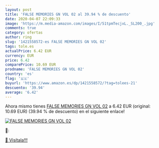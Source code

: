 ```yaml
---
layout: post
title: 'FALSE MEMORIES GN VOL 02 al 39.94 % de descuento'
date: 2020-04-07 22:09:33
image: 'https://m.media-amazon.com/images/I/51tpmTecjxL._SL200_.jpg'
comments: true
category: ofertas
author: ring
slug: '1421558572-es FALSE MEMORIES GN VOL 02'
tags: tole.es
actualPrice: 6.42 EUR
currency: EUR
price: 6.42
comparePrice: 10.69 EUR
prodname: 'FALSE MEMORIES GN VOL 02'
country: 'es'
flag: '🇪🇸'
buyurl: 'https://www.amazon.es/dp/1421558572/?tag=tolees-21'
descuento: '39.94'
average: '6.42'
---
```


Ahora mismo tienes [FALSE MEMORIES GN VOL 02](https://www.amazon.es/dp/1421558572/?tag=tolees-21) a 6.42 EUR (original: 10.69 EUR) (39.94 %  de descuento) en el siguiente enlace!

[![FALSE MEMORIES GN VOL 02](https://m.media-amazon.com/images/I/51tpmTecjxL._SL200_.jpg)](https://www.amazon.es/dp/1421558572/?tag=tolees-21)

🔎:


[🛒 Visítala!!!](https://www.amazon.es/dp/1421558572/?tag=tolees-21)
